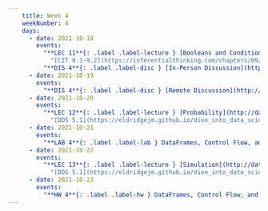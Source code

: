 ```yaml
---
    title: Week 4
    weekNumber: 4
    days:
      - date: 2021-10-18
        events:
          "**LEC 11**{: .label .label-lecture } [Booleans and Conditionals, Iteration](http://datahub.ucsd.edu/user-redirect/git-sync?repo=https://github.com/dsc-courses/dsc10-2021-fa&subPath=lectures/lec11/lecture.ipynb)":
            "[CIT 9.1-9.2](https://inferentialthinking.com/chapters/09/Randomness.html)"
          "**DIS 4**{: .label .label-disc } [In-Person Discussion](http://datahub.ucsd.edu/user-redirect/git-sync?repo=https://github.com/dsc-courses/dsc10-2021-fa&subPath=discussions/04-simulation/discussion.ipynb)":
      - date: 2021-10-19
        events:
          "**DIS 4**{: .label .label-disc } [Remote Discussion](http://datahub.ucsd.edu/user-redirect/git-sync?repo=https://github.com/dsc-courses/dsc10-2021-fa&subPath=discussions/04-simulation/discussion.ipynb)":
      - date: 2021-10-20
        events:
          "**LEC 12**{: .label .label-lecture } [Probability](http://datahub.ucsd.edu/user-redirect/git-sync?repo=https://github.com/dsc-courses/dsc10-2021-fa&subPath=lectures/lec12/lecture.ipynb) ([pdf](https://dsc-courses.github.io/dsc10-2021-fa/resources/lec12.pdf)) ([annotated](https://campuswire.com/c/G9636FFCF/feed/233))":
            "[DDS 5.1](https://eldridgejm.github.io/dive_into_data_science/05-probability_and_simulation/probability_and_simulation.html)"
      - date: 2021-10-21
        events:
          "**LAB 4**{: .label .label-lab } DataFrames, Control Flow, and Probability (due 10/21)":
      - date: 2021-10-22
        events:
          "**LEC 13**{: .label .label-lecture } [Simulation](http://datahub.ucsd.edu/user-redirect/git-sync?repo=https://github.com/dsc-courses/dsc10-2021-fa&subPath=lectures/lec13/lecture.ipynb)":
            "[DDS 5.1](https://eldridgejm.github.io/dive_into_data_science/05-probability_and_simulation/probability_and_simulation.html)"
      - date: 2021-10-23
        events:
          "**HW 4**{: .label .label-hw } DataFrames, Control Flow, and Probability (due 10/23)":
---
```

